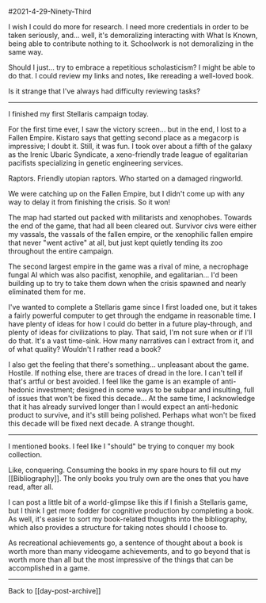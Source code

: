 #2021-4-29-Ninety-Third

I wish I could do more for research.  I need more credentials in order to be taken seriously, and... well, it's demoralizing interacting with What Is Known, being able to contribute nothing to it.  Schoolwork is not demoralizing in the same way.

Should I just... try to embrace a repetitious scholasticism?  I might be able to do that.  I could review my links and notes, like rereading a well-loved book.

Is it strange that I've always had difficulty reviewing tasks?

---
I finished my first Stellaris campaign today.

For the first time ever, I saw the victory screen... but in the end, I lost to a Fallen Empire.  Kistaro says that getting second place as a megacorp is impressive; I doubt it.  Still, it was fun.  I took over about a fifth of the galaxy as the Irenic Ubaric Syndicate, a xeno-friendly trade league of egalitarian pacifists specializing in genetic engineering services.

Raptors.  Friendly utopian raptors.  Who started on a damaged ringworld.

We were catching up on the Fallen Empire, but I didn't come up with any way to delay it from finishing the crisis.  So it won!

The map had started out packed with militarists and xenophobes.  Towards the end of the game, that had all been cleared out.  Survivor civs were either my vassals, the vassals of the fallen empire, or the xenophilic fallen empire that never "went active" at all, but just kept quietly tending its zoo throughout the entire campaign.

The second largest empire in the game was a rival of mine, a necrophage fungal AI which was also pacifist, xenophile, and egalitarian...  I'd been building up to try to take them down when the crisis spawned and nearly eliminated them for me.

I've wanted to complete a Stellaris game since I first loaded one, but it takes a fairly powerful computer to get through the endgame in reasonable time.  I have plenty of ideas for how I could do better in a future play-through, and plenty of ideas for civilizations to play.  That said, I'm not sure when or if I'll do that.  It's a vast time-sink.  How many narratives can I extract from it, and of what quality?  Wouldn't I rather read a book?

I also get the feeling that there's something...  unpleasant about the game.  Hostile.  If nothing else, there are traces of dread in the lore.  I can't tell if that's artful or best avoided.  I feel like the game is an example of anti-hedonic investment; designed in some ways to be subpar and insulting, full of issues that won't be fixed this decade...  At the same time, I acknowledge that it has already survived longer than I would expect an anti-hedonic product to survive, and it's still being polished.  Perhaps what won't be fixed this decade will be fixed next decade.  A strange thought.

---
I mentioned books.  I feel like I "should" be trying to conquer my book collection.

Like, conquering.  Consuming the books in my spare hours to fill out my [[Bibliography]].  The only books you truly own are the ones that you have read, after all.

I can post a little bit of a world-glimpse like this if I finish a Stellaris game, but I think I get more fodder for cognitive production by completing a book.  As well, it's easier to sort my book-related thoughts into the bibliography, which also provides a structure for taking notes should I choose to.

As recreational achievements go, a sentence of thought about a book is worth more than many videogame achievements, and to go beyond that is worth more than all but the most impressive of the things that can be accomplished in a game.

---
Back to [[day-post-archive]]